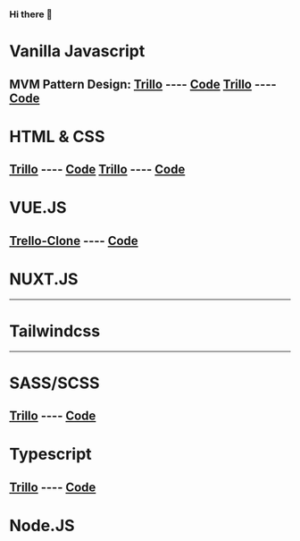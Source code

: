 ### Hi there 👋

# Vanilla Javascript
MVM Pattern Design:
<a href="https://forkify-elmi-elmi.netlify.app/">Trillo</a> ---- <a href="https://github.com/elmi-elmi/demo-js-Fokify-app">Code<a/>
 <a href="https://mapty-elmi-elmi.netlify.app/">Trillo</a> ---- <a href="https://github.com/elmi-elmi/Demo-Mapty-JS">Code<a/>
---
# HTML & CSS
<a href="https://natours-elmi-elmi.netlify.app/">Trillo</a> ---- <a href="https://github.com/elmi-elmi/demo-CSS-Natours">Code<a/>
 <a href="https://omnifood-elmi-elmi.netlify.app/">Trillo</a> ---- <a href="https://github.com/elmi-elmi/demo-Omnifood">Code<a/>
---
# VUE.JS
<a href="https://trello-clone-elmi.netlify.app/">Trello-Clone</a> ---- <a href="https://github.com/elmi-elmi/Demo-Watch-Us-Build-a-Trello-Clone">Code<a/>
---
# NUXT.JS
---
# Tailwindcss
---
# SASS/SCSS

<a href="https://trillo-elmi-elmi.netlify.app/">Trillo</a> ---- <a href="https://github.com/elmi-elmi/Demo-Trillo-sass">Code<a/>
---
# Typescript
 
 <a href="https://ts-framwork-elmi-elmi.netlify.app.netlify.app/">Trillo</a> ---- <a href="https://github.com/elmi-elmi/demo-TS-web-framwork">Code<a/>
---
# Node.JS


<!-- 
**elmi-elmi/elmi-elmi** is a ✨ _special_ ✨ repository because its `README.md` (this file) appears on your GitHub profile.

Here are some ideas to get you started:

- 🔭 I’m currently working on ...
- 🌱 I’m currently learning ...
- 👯 I’m looking to collaborate on ...
- 🤔 I’m looking for help with ...
- 💬 Ask me about ...
- 📫 How to reach me: ...
- 😄 Pronouns: ...
- ⚡ Fun fact: ...

 -->
